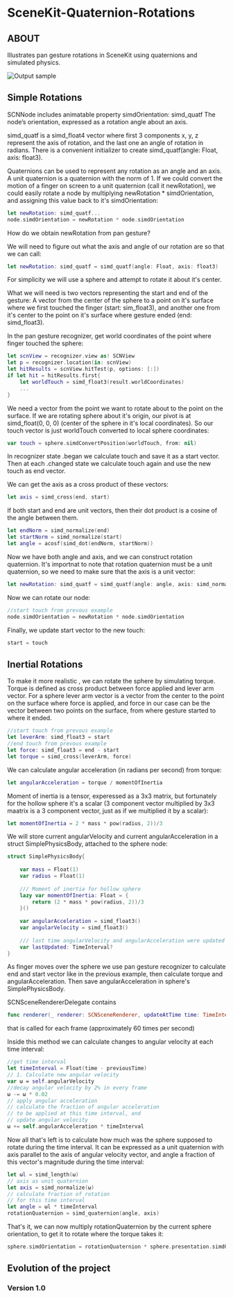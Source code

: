 # SceneKit-Quaternion-Rotations

## ABOUT
Illustrates pan gesture rotations in SceneKit using quaternions and simulated physics.

![Output sample](https://j.gifs.com/l53G3J.gif)

## Simple Rotations 

SCNNode includes animatable property simdOrientation: simd_quatf
The node’s orientation, expressed as a rotation angle about an axis.

simd_quatf is a simd_float4 vector where first 3 components x, y, z represent the axis of rotation, and 
the last one an angle of rotation in radians.
There is a convenient initializer to create simd_quatf(angle: Float, axis: float3).

Quaternions can be used to represent any rotation as an angle and an axis. 
A unit quaternion is a quaternion with the norm of 1.
If we could convert the motion of a finger on screen to a unit quaternion (call it newRotation), we could easily rotate 
a node by multiplying newRotation * simdOrientation, and assigning this value back to it's simdOrientation:
```swift
let newRotation: simd_quatf...
node.simdOrientation = newRotation * node.simdOrientation
```

How do we obtain newRotation from pan gesture?

We will need to figure out what the axis and angle of our rotation are so
that we can call:
```swift
let newRotation: simd_quatf = simd_quatf(angle: Float, axis: float3)
```

For simplicity we will use a sphere and attempt to rotate it about it's center.

What we will need is two vectors representing the start and end of the gesture:
A vector from the center of the sphere to a point on it's surface where we first touched the finger (start: sim_float3),
and another one from it's center to the point on it's surface where gesture ended (end: simd_float3).

In the pan gesture recognizer, get world coordinates of the point where finger touched the sphere:

```swift
let scnView = recognizer.view as! SCNView
let p = recognizer.location(in: scnView)
let hitResults = scnView.hitTest(p, options: [:])
if let hit = hitResults.first{
    let worldTouch = simd_float3(result.worldCoordinates)
    ...
}
```
We need a vector from the point we want to rotate about to the point on the surface.
If we are rotating sphere about it's origin, our pivot is at simd_float(0, 0, 0)
(center of the sphere in it's local coordinates).
So our touch vector is just worldTouch converted to local sphere coordinates:
```swift
var touch = sphere.simdConvertPosition(worldTouch, from: nil)
```

In recognizer state .began we calculate touch and save it as a start vector.
Then at each .changed state we calculate touch again and
use the new touch as end vector.
 
We can get the axis as a cross product of these vectors:
```swift
let axis = simd_cross(end, start)
```

If both start and end are unit vectors, then their dot product is a cosine of the angle between them.
```swift
let endNorm = simd_normalize(end)
let startNorm = simd_normalize(start)
let angle = acosf(simd_dot(endNorm, startNorm))
```

Now we have both angle and axis, and we can construct rotation quaternion.
It's importnat to note that rotation quaternion must be a unit quaternion, so we need to make sure that 
the axis is a unit vector:
```swift
let newRotation: simd_quatf = simd_quatf(angle: angle, axis: simd_normalize(axis))
```
Now we can rotate our node:
```swift
//start touch from prevous example
node.simdOrientation = newRotation * node.simdOrientation
```
Finally, we update start vector to the new touch:
```swift
start = touch
```

## Inertial Rotations

To make it more realistic , we can rotate the sphere by simulating torque.
Torque is defined as cross product between force applied and lever arm vector.
For a sphere lever arm vector is a vector from the center to the point on the surface where
force is applied, and force in our case can be the vector between two points on the surface, from where gesture started to where it ended.
```swift
//start touch from prevous example
let leverArm: simd_float3 = start 
//end touch from prevous example
let force: simd_float3 = end - start
let torque = simd_cross(leverArm, force)
```
We can calculate angular acceleration (in radians per second) from torque:
```swift
let angularAcceleration = torque / momentOfInertia
```
Moment of inertia is a tensor, experessed as a 3x3 matrix, but fortunately for the hollow sphere it's a scalar
(3 component vector multiplied by 3x3 maatrix is a 3 component vector, just as if we multiplied it by a scalar):
```swift
let momentOfInertia = 2 * mass * pow(radius, 2))/3
```
We will store current angularVelocity and current angularAcceleration in a struct SimplePhysicsBody,
attached to the sphere node:
```swift
struct SimplePhysicsBody{
    
    var mass = Float(1)
    var radius = Float(1)
    
    /// Moment of inertia for hollow sphere
    lazy var momentOfInertia: Float = {
        return (2 * mass * pow(radius, 2))/3
    }()
    
    var angularAcceleration = simd_float3()
    var angularVelocity = simd_float3()
    
    /// last time angularVelocity and angularAcceleration were updated
    var lastUpdated: TimeInterval?
}
```
As finger moves over the sphere we use pan gesture recognizer to calculate end and start vector
like in the previous example, then calculate torque and angularAcceleration.
Then save angularAcceleration in sphere's SimplePhysicsBody.

SCNSceneRendererDelegate contains 
```swift
func renderer(_ renderer: SCNSceneRenderer, updateAtTime time: TimeInterval)
``` 
that is called for each frame (approximately 60 times per second)

Inside this method we can calculate changes to angular velocity at each time interval:
```swift
//get time interval
let timeInterval = Float(time - previousTime)
// 1. Calculate new angular velocity
var ω = self.angularVelocity
//decay angular velocity by 2% in every frame
ω -= ω * 0.02
// apply angular acceleration
// calculate the fraction of angular acceleration
// to be applied at this time interval, and
// update angular velocity
ω += self.angularAcceleration * timeInterval
```
Now all that's left is to calculate how much was the sphere supposed to rotate 
during the time interval. It can be expressed as a unit quaternion with
axis parallel to the axis of angular velocity vector, and angle a fraction of this vector's magnitude
during the time interval:
```swift
let ωl = simd_length(ω)
// axis as unit quaternion
let axis = simd_normalize(ω)
// calculate fraction of rotation
// for this time interval
let angle = ωl * timeInterval
rotationQuaternion = simd_quaternion(angle, axis)
```
That's it, we can now multiply rotationQuaternion by the current sphere orientation,
to get it to rotate where the torque takes it:
```swift
sphere.simdOrientation = rotationQuaternion * sphere.presentation.simdOrientation
```

## Evolution of the project

### Version 1.0









